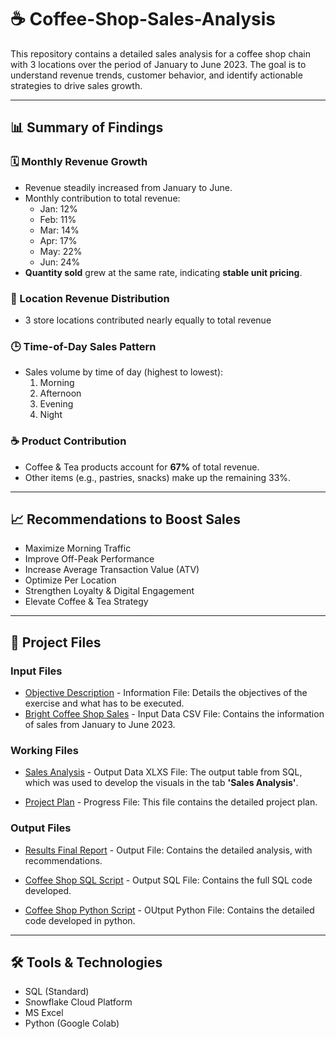 # ☕ Coffee-Shop-Sales-Analysis

This repository contains a detailed sales analysis for a coffee shop chain with 3 locations over the period of January to June 2023. The goal is to understand revenue trends, customer behavior, and identify actionable strategies to drive sales growth.

---

## 📊 Summary of Findings

### 🗓️ Monthly Revenue Growth
- Revenue steadily increased from January to June.
- Monthly contribution to total revenue:
  - Jan: 12%
  - Feb: 11%
  - Mar: 14%
  - Apr: 17%
  - May: 22%
  - Jun: 24%
- **Quantity sold** grew at the same rate, indicating **stable unit pricing**.

### 📍 Location Revenue Distribution
- 3 store locations contributed nearly equally to total revenue

### 🕒 Time-of-Day Sales Pattern
- Sales volume by time of day (highest to lowest):
  1. Morning
  2. Afternoon
  3. Evening
  4. Night

### ☕ Product Contribution
- Coffee & Tea products account for **67%** of total revenue.
- Other items (e.g., pastries, snacks) make up the remaining 33%.

---

## 📈 Recommendations to Boost Sales
- Maximize Morning Traffic
- Improve Off-Peak Performance
- Increase Average Transaction Value (ATV)
- Optimize Per Location
- Strengthen Loyalty & Digital Engagement
- Elevate Coffee & Tea Strategy

---

## 📂 Project Files

### Input Files
- [Objective Description](https://github.com/Tiyani-Baloyi-Analyst/Coffee-Shop-Sales-Analysis/blob/main/Input%20Data%20File%20(Project%20Description%20%2B%20Raw%20Data)/Bright%20Coffee%20Shop%20Sales%20Analysis%20(BRIGHTLIGHT).pdf) - Information File: Details the objectives of the exercise and what has to be executed.
- [Bright Coffee Shop Sales](https://github.com/Tiyani-Baloyi-Analyst/Coffee-Shop-Sales-Analysis/blob/main/Input%20Data%20File%20(Project%20Description%20%2B%20Raw%20Data)/Bright%20Coffee%20Shop%20Sales.csv) - Input Data CSV File: Contains the information of sales from January to June 2023.

### Working Files
- [Sales Analysis](https://github.com/Tiyani-Baloyi-Analyst/Coffee-Shop-Sales-Analysis/blob/main/Working%20File%20(Excel%20Visuals%20%2B%20Project%20Plan)/Working%20File.xlsx) - Output Data XLXS File: The output table from SQL, which was used to develop the visuals in the tab **'Sales Analysis'**.


- [Project Plan](https://github.com/Tiyani-Baloyi-Analyst/Coffee-Shop-Sales-Analysis/blob/main/Working%20File%20(Excel%20Visuals%20%2B%20Project%20Plan)/Project%20Plan%20(Methodology).pdf) - Progress File: This file contains the detailed project plan.


### Output Files

- [Results Final Report](https://github.com/Tiyani-Baloyi-Analyst/Coffee-Shop-Sales-Analysis/blob/main/Output%20File%20(Final%20Presentation%20%2B%20SQL%20Script%20%2B%20Python%20Script)/Bright%20Coffee%20Shop%20Sales%20Analysis.pdf) - Output File: Contains the detailed analysis, with recommendations.

- [Coffee Shop SQL Script](https://github.com/Tiyani-Baloyi-Analyst/Coffee-Shop-Sales-Analysis/blob/main/Output%20File%20(Final%20Presentation%20%2B%20SQL%20Script%20%2B%20Python%20Script)/Bright%20Coffee%20Shop%20Sales%20Analysis.sql) - Output SQL File: Contains the full SQL code developed.

- [Coffee Shop Python Script](https://github.com/Tiyani-Baloyi-Analyst/Coffee-Shop-Sales-Analysis/blob/main/Output%20File%20(Final%20Presentation%20%2B%20SQL%20Script%20%2B%20Python%20Script)/Bright%20Coffee%20Shop%20Sales.py) - OUtput Python File: Contains the detailed code developed in python.


---

## 🛠️ Tools & Technologies

- SQL (Standard)
- Snowflake Cloud Platform
- MS Excel
- Python (Google Colab)



